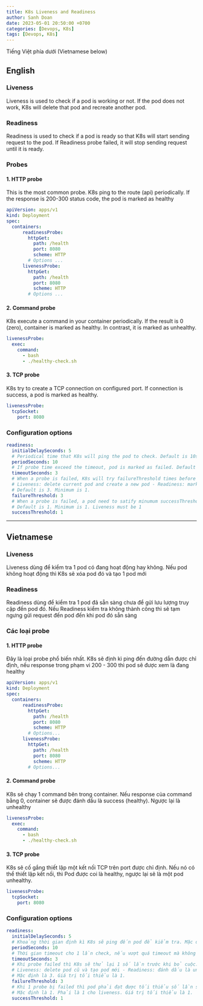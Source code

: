 ```yaml
---
title: K8s Liveness and Readiness
author: Sanh Doan
date: 2023-05-01 20:50:00 +0700
categories: [Devops, K8s]
tags: [Devops, K8s]
---
```


Tiếng Việt phía dưới (Vietnamese below)

## English
### Liveness
Liveness is used to check if a pod is working or not. If the pod does not work, K8s will delete that pod and recreate another pod.

### Readiness
Readiness is used to check if a pod is ready so that K8s will start sending request to the pod. If Readiness probe failed, it will stop sending request until it is ready.

### Probes
#### 1. HTTP probe
This is the most common probe. K8s ping to the route (api) periodically. If the response is 200-300 status code, the pod is marked as healthy
```yaml
apiVersion: apps/v1
kind: Deployment
spec:
  containers:
      readinessProbe:
        httpGet:
          path: /health
          port: 8080
          scheme: HTTP
        # Options ...
      livenessProbe:
        httpGet:
          path: /health
          port: 8080
          scheme: HTTP
        # Options ...
```

#### 2. Command probe
K8s execute a command in your container periodically. If the result is 0 (zero), container is marked as healthy. In contrast, it is marked as unhealthy.
```yaml
livenessProbe:
  exec:
    command:
      - bash
      - ./healthy-check.sh
```

#### 3. TCP probe
K8s try to create a TCP connection on configured port. If connection is success, a pod is marked as healthy.
```yaml
livenessProbe:
  tcpSocket:
    port: 8080
```

### Configuration options
```yaml
readiness:
  initialDelaySeconds: 5
  # Periodical time that K8s will ping the pod to check. Default is 10s. Minimum is 1s.
  periodSeconds: 10
  # If probe time exceed the timeout, pod is marked as failed. Default is 1s. Minimum is 1s.
  timeoutSeconds: 3
  # When a probe is failed, K8s will try failureThreshold times before quit.
  # Liveness: delete current pod and create a new pod - Readiness: mark a pod is unhealthy)
  # Default is 3. Minimum is 1.
  failureThreshold: 3
  # When a probe is failed, a pod need to satify minumum successThreshold times to marked as healthy
  # Default is 1. Minimum is 1. Liveness must be 1
  successThreshold: 1
```

***

## Vietnamese
### Liveness
Liveness dùng để kiểm tra 1 pod có đang hoạt động hay không. Nếu pod không hoạt động thì K8s sẽ xóa pod đó và tạo 1 pod mới

### Readiness
Readiness dùng để kiểm tra 1 pod đã sẵn sàng chưa để gửi lưu lượng truy cập đến pod đó. Nếu Readiness kiểm tra không thành công thì sẽ tạm ngưng gửi request đến pod đến khi pod đó sẵn sàng

### Các loại probe
#### 1. HTTP probe
Đây là loại probe phổ biến nhất. K8s sẽ định kì ping đến đường dẫn được chỉ định, nếu response trong phạm vi 200 - 300 thì pod sẽ được xem là đang healthy
```yaml
apiVersion: apps/v1
kind: Deployment
spec:
  containers:
      readinessProbe:
        httpGet:
          path: /health
          port: 8080
          scheme: HTTP
        # Options...
      livenessProbe:
        httpGet:
          path: /health
          port: 8080
          scheme: HTTP
        # Options...
```

#### 2. Command probe
K8s sẽ chạy 1 command bên trong container. Nếu response của command bằng 0, container sẽ được đánh dấu là success (healthy). Ngược lại là unhealthy
```yaml
livenessProbe:
  exec:
    command:
      - bash
      - ./healthy-check.sh
```

#### 3. TCP probe
K8s sẽ cố gắng thiết lập một kết nối TCP trên port được chỉ định. Nếu nó có thể thiết lập kết nối, thì Pod được coi là healthy, ngược lại sẽ là một pod unhealthy.
```yaml
livenessProbe:
  tcpSocket:
    port: 8080
```

### Configuration options
```yaml
readiness:
  initialDelaySeconds: 5
  # Khoảng thời gian định kì K8s sẽ ping đến pod để kiểm tra. Mặc định là 10s. Tối thiểu là 1s.
  periodSeconds: 10
  # Thời gian timeout cho 1 lần check, nếu vượt quá timeout mà không nhận được response thì pod sẽ được xem là failed. Mặc định là 1s. Tối thiểu là 1s.
  timeoutSeconds: 3
  # Khi probe failed thì K8s sẽ thử lại 1 số lần trước khi bỏ cuộc.
  # Liveness: delete pod cũ và tạo pod mới - Readiness: đánh dấu là unhealthy)
  # Mặc định là 3. Giá trị tối thiểu là 1.
  failureThreshold: 3
  # Khi 1 probe bị failed thì pod phải đạt được tối thiểu số lần successThreshold mới được đánh dấu là success.
  # Mặc định là 1. Phải là 1 cho liveness. Giá trị tối thiểu là 1.
  successThreshold: 1
```